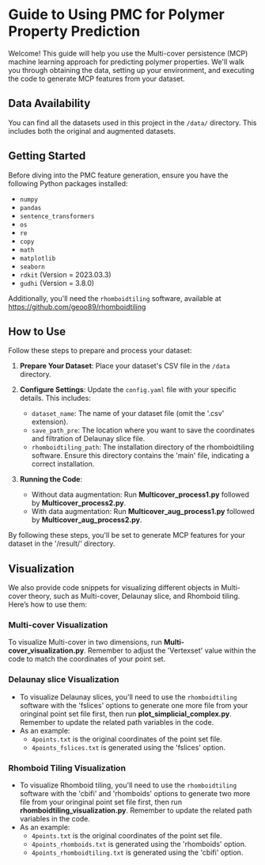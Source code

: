 # Guide to Using PMC for Polymer Property Prediction

Welcome! This guide will help you use the Multi-cover persistence (MCP) machine learning approach for predicting polymer properties. We'll walk you through obtaining the data, setting up your environment, and executing the code to generate MCP features from your dataset.

## Data Availability

You can find all the datasets used in this project in the `/data/` directory. This includes both the original and augmented datasets.

## Getting Started

Before diving into the PMC feature generation, ensure you have the following Python packages installed:

- `numpy`
- `pandas`
- `sentence_transformers`
- `os`
- `re`
- `copy`
- `math`
- `matplotlib`
- `seaborn`
- `rdkit` (Version = 2023.03.3)
- `gudhi` (Version = 3.8.0)

Additionally, you'll need the `rhomboidtiling` software, available at https://github.com/geoo89/rhomboidtiling

## How to Use

Follow these steps to prepare and process your dataset:

1. **Prepare Your Dataset**: Place your dataset's CSV file in the `/data` directory. 

2. **Configure Settings**: Update the `config.yaml` file with your specific details. This includes:
   - `dataset_name`: The name of your dataset file (omit the '.csv' extension).
   - `save_path_pre`: The location where you want to save the coordinates and filtration of Delaunay slice file.
   - `rhomboidtiling_path`: The installation directory of the rhomboidtiling software. Ensure this directory contains the 'main' file, indicating a correct installation.

3. **Running the Code**:
   - Without data augmentation: Run **Multicover_process1.py** followed by **Multicover_process2.py**.
   - With data augmentation: Run **Multicover_aug_process1.py** followed by **Multicover_aug_process2.py**.

By following these steps, you'll be set to generate MCP features for your dataset in the '/result/' directory.

## Visualization

We also provide code snippets for visualizing different objects in Multi-cover theory, such as Multi-cover, Delaunay slice, and Rhomboid tiling. Here’s how to use them:

### Multi-cover Visualization

To visualize Multi-cover in two dimensions, run **Multi-cover_visualization.py**. Remember to adjust the 'Vertexset' value within the code to match the coordinates of your point set.

### Delaunay slice Visualization

- To visualize Delaunay slices, you'll need to use the `rhomboidtiling` software with the 'fslices' options to generate one more file from your oringinal point set file first, then run **plot_simplicial_complex.py**. Remember to update the related path variables in the code.
- As an example:
  - `4points.txt` is the original coordinates of the point set file.
  - `4points_fslices.txt` is generated using the 'fslices' option.

### Rhomboid Tiling Visualization

- To visualize Rhomboid tiling, you'll need to use the `rhomboidtiling` software with the 'cbifi' and 'rhomboids' options to generate two more file from your oringinal point set file first, then run **rhomboidtiling_visualization.py**. Remember to update the related path variables in the code.
- As an example:
  - `4points.txt` is the original coordinates of the point set file.
  - `4points_rhomboids.txt` is generated using the 'rhomboids' option.
  - `4points_rhomboidtiling.txt` is generated using the 'cbifi' option.
